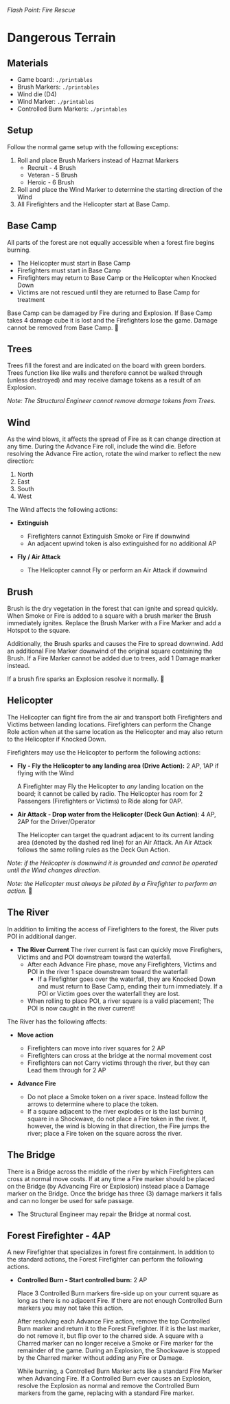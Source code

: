 *Flash Point: Fire Rescue*
# Dangerous Terrain

## Materials
  - Game board: `./printables`
  - Brush Markers: `./printables`
  - Wind die (D4)
  - Wind Marker: `./printables`
  - Controlled Burn Markers: `./printables`

## Setup

Follow the normal game setup with the following exceptions:

1. Roll and place Brush Markers instead of Hazmat Markers
    * Recruit - 4 Brush
    * Veteran - 5 Brush
    * Heroic - 6 Brush
2. Roll and place the Wind Marker to determine the starting direction of the Wind
3. All Firefighters and the Helicopter start at Base Camp.

## Base Camp
All parts of the forest are not equally accessible when a forest fire begins burning.

- The Helicopter must start in Base Camp
- Firefighters must start in Base Camp
- Firefighters may return to Base Camp or the Helicopter when Knocked Down
- Victims are not rescued until they are returned to Base Camp for treatment

Base Camp can be damaged by Fire during and Explosion. If Base Camp takes 4 damage cube it is lost and the Firefighters lose the game. Damage cannot be removed from Base Camp.

## Trees
Trees fill the forest and are indicated on the board with green borders.  Trees function like like walls and therefore cannot be walked through (unless destroyed) and may receive damage tokens as a result of an Explosion.

*Note: The Structural Engineer cannot remove damage tokens from Trees.*

## Wind
As the wind blows, it affects the spread of Fire as it can change direction at any time.  During the Advance Fire roll, include the wind die. Before resolving the Advance Fire action, rotate the wind marker to reflect the new direction:
1. North
2. East
3. South
4. West

The Wind affects the following actions:
- **Extinguish** 
  - Firefighters cannot Extinguish Smoke or Fire if downwind
  - An adjacent upwind token is also extinguished for no additional AP

- **Fly / Air Attack**
  - The Helicopter cannot Fly or perform an Air Attack if downwind

## Brush
Brush is the dry vegetation in the forest that can ignite and spread quickly. When Smoke or Fire is added to a square with a brush marker the Brush immediately ignites. Replace the Brush Marker with a Fire Marker and add a Hotspot to the square.

Additionally, the Brush sparks and causes the Fire to spread downwind.  Add an additional Fire Marker downwind of the original square containing the Brush.  If a Fire Marker cannot be added due to trees, add 1 Damage marker instead.

If a brush fire sparks an Explosion resolve it normally.

## Helicopter
The Helicopter can fight fire from the air and transport both Firefighters and Victims between landing locations. Firefighters can perform the Change Role action when at the same location as the Helicopter and may also return to the Helicopter if Knocked Down.

Firefighters may use the Helicopter to perform the following actions:

- **Fly - Fly the Helicopter to any landing area (Drive Action):** 2 AP, 1AP if flying with the Wind
  
  A Firefighter may Fly the Helicopter to *any* landing location on the board; it cannot be called by radio.  The Helicopter has room for 2 Passengers (Firefighters or Victims) to Ride along for 0AP.

- **Air Attack - Drop water from the Helicopter (Deck Gun Action)**: 4 AP, 2AP for the Driver/Operator

  The Helicopter can target the quadrant adjacent to its current landing area (denoted by the dashed red line) for an Air Attack. An Air Attack follows the same rolling rules as the Deck Gun Action.

*Note: if the Helicopter is downwind it is grounded and cannot be operated until the Wind changes direction.*

*Note: the Helicopter must always be piloted by a Firefighter to perform an action.*

## The River
In addition to limiting the access of Firefighters to the forest, the River puts POI in additional danger.

- **The River Current**
  The river current is fast can quickly move Firefighers, Victims and and POI downstream toward the waterfall.
  - After each Advance Fire phase, move any Firefighters, Victims and POI in the river 1 space downstream toward the waterfall
    - If a Firefighter goes over the waterfall, they are Knocked Down and must return to Base Camp, ending their turn immediately.  If a POI or Victim goes over the waterfall they are lost.
  - When rolling to place POI, a river square is a valid placement;  The POI is now caught in the river current!

The River has the following affects:
 - **Move action**
   - Firefighters can move into river squares for 2 AP
   - Firefighters can cross at the bridge at the normal movement cost
   - Firefighters can not Carry victims through the river, but they can Lead them through for 2 AP

- **Advance Fire**
  - Do not place a Smoke token on a river space.  Instead follow the arrows to determine where to place the token.
  - If a square adjacent to the river explodes or is the last burning square in a Shockwave, do not place a Fire token in the river.  If, however, the wind is blowing in that direction, the Fire jumps the river; place a Fire token on the square across the river.

## The Bridge
  There is a Bridge across the middle of the river by which Firefighters can cross at normal move costs.  If at any time a Fire marker should be placed on the Bridge (by Advancing Fire or Explosion) instead place a Damage marker on the Bridge.  Once the bridge has three (3) damage markers it falls and can no longer be used for safe passage.
  - The Structural Engineer may repair the Bridge at normal cost.


## Forest Firefighter - 4AP

A new Firefighter that specializes in forest fire containment.  In addition to the standard actions, the Forest Firefighter can perform the following actions.

- **Controlled Burn - Start controlled burn:** 2 AP

  Place 3 Controlled Burn markers fire-side up on your current square as long as there is no adjacent Fire. If there are not enough Controlled Burn markers you may not take this action.

  After resolving each Advance Fire action, remove the top Controlled Burn marker and return it to the Forest Firefighter.  If it is the last marker, do not remove it, but flip over to the charred side.  A square with a Charred marker can no longer receive a Smoke or Fire marker for the remainder of the game.  During an Explosion, the Shockwave is stopped by the Charred marker without adding any Fire or Damage.

  While burning, a Controlled Burn Marker acts like a standard Fire Marker when Advancing Fire. If a Controlled Burn ever causes an Explosion, resolve the Explosion as normal and remove the Controlled Burn markers from the game, replacing with a standard Fire marker.
